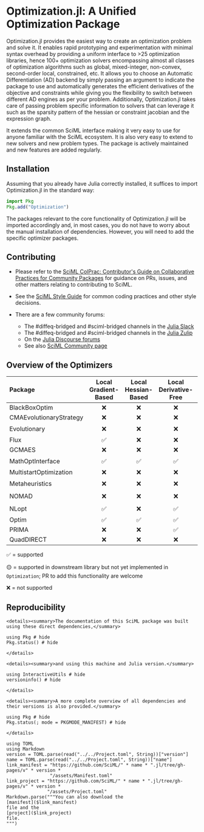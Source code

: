 # Optimization.jl: A Unified Optimization Package

Optimization.jl provides the easiest way to create an optimization problem and solve it.
It enables rapid prototyping and experimentation with minimal syntax overhead by providing
a uniform interface to >25 optimization libraries, hence 100+ optimization solvers
encompassing almost all classes of optimization algorithms such as global, mixed-integer,
non-convex, second-order local, constrained, etc. It allows you to choose an
Automatic Differentiation (AD) backend by simply passing an argument to indicate
the package to use and automatically generates the efficient derivatives of the
objective and constraints while giving you the flexibility to switch between
different AD engines as per your problem. Additionally, Optimization.jl takes
care of passing problem specific information to solvers that can leverage it
such as the sparsity pattern of the hessian or constraint jacobian and the expression graph.

It extends the common SciML interface making it very easy to use for anyone
familiar with the SciML ecosystem. It is also very easy to extend to new
solvers and new problem types. The package is actively maintained and new
features are added regularly.

## Installation

Assuming that you already have Julia correctly installed, it suffices to import
Optimization.jl in the standard way:

```julia
import Pkg
Pkg.add("Optimization")
```

The packages relevant to the core functionality of Optimization.jl will be imported
accordingly and, in most cases, you do not have to worry about the manual
installation of dependencies. However, you will need to add the specific optimizer
packages.

## Contributing

  - Please refer to the
    [SciML ColPrac: Contributor's Guide on Collaborative Practices for Community Packages](https://github.com/SciML/ColPrac/blob/master/README.md)
    for guidance on PRs, issues, and other matters relating to contributing to SciML.

  - See the [SciML Style Guide](https://github.com/SciML/SciMLStyle) for common coding practices and other style decisions.
  - There are a few community forums:
    
      + The #diffeq-bridged and #sciml-bridged channels in the
        [Julia Slack](https://julialang.org/slack/)
      + The #diffeq-bridged and #sciml-bridged channels in the
        [Julia Zulip](https://julialang.zulipchat.com/#narrow/stream/279055-sciml-bridged)
      + On the [Julia Discourse forums](https://discourse.julialang.org)
      + See also [SciML Community page](https://sciml.ai/community/)

## Overview of the Optimizers

| Package                 | Local Gradient-Based | Local Hessian-Based | Local Derivative-Free | Box Constraints | Local Constrained | Global Unconstrained | Global Constrained   |
|:----------------------- |:--------------------:|:-------------------:|:---------------------:|:---------------:|:-----------------:|:--------------------:|:--------------------:|
| BlackBoxOptim           | ❌                    | ❌                   | ❌                     | ✅               | ❌                 | ✅                    | ❌                  ✅ |
| CMAEvolutionaryStrategy | ❌                    | ❌                   | ❌                     | ✅               | ❌                 | ✅                    | ❌                    |
| Evolutionary            | ❌                    | ❌                   | ❌                     | ✅               | ❌                 | ✅                    | 🟡                    |
| Flux                    | ✅                    | ❌                   | ❌                     | ❌               | ❌                 | ❌                    | ❌                    |
| GCMAES                  | ❌                    | ❌                   | ❌                     | ✅               | ❌                 | ✅                    | ❌                    |
| MathOptInterface        | ✅                    | ✅                   | ✅                     | ✅               | ✅                 | ✅                    | 🟡                    |
| MultistartOptimization  | ❌                    | ❌                   | ❌                     | ✅               | ❌                 | ✅                    | ❌                    |
| Metaheuristics          | ❌                    | ❌                   | ❌                     | ✅               | ❌                 | ✅                    | 🟡                    |
| NOMAD                   | ❌                    | ❌                   | ❌                     | ✅               | ❌                 | ✅                    | 🟡                    |
| NLopt                   | ✅                    | ❌                   | ✅                     | ✅               | 🟡                 | ✅                    | 🟡                    |
| Optim                   | ✅                    | ✅                   | ✅                     | ✅               | ✅                 | ✅                    | ✅                    |
| PRIMA          | ❌     | ❌        | ✅         |✅        | ✅        | ❌         | ❌        |
| QuadDIRECT              | ❌                    | ❌                   | ❌                     | ✅               | ❌                 | ✅                    | ❌                    |

✅ = supported

🟡 = supported in downstream library but not yet implemented in `Optimization`; PR to add this functionality are welcome

❌ = not supported

## Reproducibility

```@raw html
<details><summary>The documentation of this SciML package was built using these direct dependencies,</summary>
```

```@example
using Pkg # hide
Pkg.status() # hide
```

```@raw html
</details>
```

```@raw html
<details><summary>and using this machine and Julia version.</summary>
```

```@example
using InteractiveUtils # hide
versioninfo() # hide
```

```@raw html
</details>
```

```@raw html
<details><summary>A more complete overview of all dependencies and their versions is also provided.</summary>
```

```@example
using Pkg # hide
Pkg.status(; mode = PKGMODE_MANIFEST) # hide
```

```@raw html
</details>
```

```@eval
using TOML
using Markdown
version = TOML.parse(read("../../Project.toml", String))["version"]
name = TOML.parse(read("../../Project.toml", String))["name"]
link_manifest = "https://github.com/SciML/" * name * ".jl/tree/gh-pages/v" * version *
                "/assets/Manifest.toml"
link_project = "https://github.com/SciML/" * name * ".jl/tree/gh-pages/v" * version *
               "/assets/Project.toml"
Markdown.parse("""You can also download the
[manifest]($link_manifest)
file and the
[project]($link_project)
file.
""")
```
